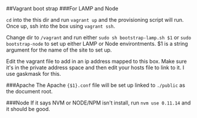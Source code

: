 ##Vagrant boot strap 
###For LAMP and Node

`cd` into the this dir and run `vagrant up` and the provisioning script will run. Once up, ssh into the box using `vagrant ssh`.

Change dir to `/vagrant` and run either `sudo sh bootstrap-lamp.sh $1` or `sudo bootstrap-node` to set up either LAMP or Node environtments. $1 is a string argument for the name of the site to set up.

Edit the vagrant file to add in an ip address mapped to this box. Make sure it's in the private address space and then edit your hosts file to link to it. I use gaskmask for this. 

###Apache
The Apache `{$1}.conf` file will be set up linked to `./public` as the document root.

###Node
If it says NVM or NODE/NPM isn't install, run `nvm use 0.11.14` and it should be good.